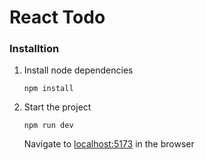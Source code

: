 # React Todo

### Installtion
1. Install node dependencies
   ```
   npm install
   ```
2. Start the project
   ```
   npm run dev
   ```

   Navigate to [localhost:5173](http://localhost:5173) in the browser
